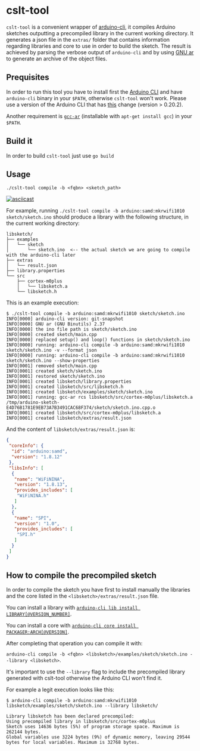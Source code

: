 # cslt-tool

`cslt-tool` is a convenient wrapper of [arduino-cli](https://github.com/arduino/arduino-cli), it compiles Arduino sketches outputting a precompiled library in the current working directory.
It generates a json file in the `extras/` folder that contains information regarding libraries and core to use in order to build the sketch. The result is achieved by parsing the verbose output of `arduino-cli` and by using [GNU ar](https://sourceware.org/binutils/docs/binutils/ar.html) to generate an archive of the object files.

## Prequisites
In order to run this tool you have to install first the [Arduino CLI](https://github.com/arduino/arduino-cli) and have `arduino-cli` binary in your `$PATH`, otherwise `cslt-tool` won't work.
Please use a version of the Arduino CLI that has [this](https://github.com/arduino/arduino-cli/pull/1608) change (version > 0.20.2).

Another requirement is [`gcc-ar`](https://sourceware.org/binutils/docs/binutils/ar.html) (installable with `apt-get install gcc`) in your `$PATH`.

## Build it
In order to build `cslt-tool` just use `go build`

## Usage
`./cslt-tool compile -b <fqbn> <sketch_path>`

[![asciicast](https://asciinema.org/a/463342.svg)](https://asciinema.org/a/463342)

For example, running `./cslt-tool compile -b arduino:samd:mkrwifi1010 sketch/sketch.ino` should produce a library with the following structure, in the current working directory:
```
libsketch/
├── examples
│   └── sketch
│       └── sketch.ino  <-- the actual sketch we are going to compile with the arduino-cli later
├── extras
│   └── result.json
├── library.properties
└── src
    ├── cortex-m0plus
    │   └── libsketch.a
    └── libsketch.h
```

This is an example execution:
```
$ ./cslt-tool compile -b arduino:samd:mkrwifi1010 sketch/sketch.ino
INFO[0000] arduino-cli version: git-snapshot            
INFO[0000] GNU ar (GNU Binutils) 2.37                   
INFO[0000] the ino file path is sketch/sketch.ino 
INFO[0000] created sketch/main.cpp 
INFO[0000] replaced setup() and loop() functions in sketch/sketch.ino 
INFO[0000] running: arduino-cli compile -b arduino:samd:mkrwifi1010 sketch/sketch.ino -v --format json 
INFO[0000] running: arduino-cli compile -b arduino:samd:mkrwifi1010 sketch/sketch.ino --show-properties 
INFO[0001] removed sketch/main.cpp 
INFO[0001] created sketch/sketch.ino 
INFO[0001] restored sketch/sketch.ino 
INFO[0001] created libsketch/library.properties 
INFO[0001] created libsketch/src/libsketch.h 
INFO[0001] created libsketch/examples/sketch/sketch.ino 
INFO[0001] running: gcc-ar rcs libsketch/src/cortex-m0plus/libsketch.a /tmp/arduino-sketch-E4D76B1781E9EB73A7B3491CAC68F374/sketch/sketch.ino.cpp.o 
INFO[0001] created libsketch/src/cortex-m0plus/libsketch.a 
INFO[0001] created libsketch/extras/result.json
```

And the content of `libsketch/extras/result.json` is:
```json
{
 "coreInfo": {
  "id": "arduino:samd",
  "version": "1.8.12"
 },
 "libsInfo": [
  {
   "name": "WiFiNINA",
   "version": "1.8.13",
   "provides_includes": [
    "WiFiNINA.h"
   ]
  },
  {
   "name": "SPI",
   "version": "1.0",
   "provides_includes": [
    "SPI.h"
   ]
  }
 ]
}
```

## How to compile the precompiled sketch
In order to compile the sketch you have first to install manually the libraries and the core listed in the `<libsketch>/extras/result.json` file.

You can install a library with [`arduino-cli lib install LIBRARY[@VERSION_NUMBER]`](https://arduino.github.io/arduino-cli/latest/commands/arduino-cli_lib_install/).

You can install a core with [`arduino-cli core install PACKAGER:ARCH[@VERSION]`](https://arduino.github.io/arduino-cli/latest/commands/arduino-cli_core_install/).

After completing that operation you can compile it with:

`arduino-cli compile -b <fqbn> <libsketch>/examples/sketch/sketch.ino --library <libsketch>`.

It's important to use the `--library` flag to include the precompiled library generated with cslt-tool otherwise the Arduino CLI won't find it.

For example a legit execution looks like this:
```
$ arduino-cli compile -b arduino:samd:mkrwifi1010 libsketch/examples/sketch/sketch.ino --library libsketch/

Library libsketch has been declared precompiled:
Using precompiled library in libsketch/src/cortex-m0plus
Sketch uses 14636 bytes (5%) of program storage space. Maximum is 262144 bytes.
Global variables use 3224 bytes (9%) of dynamic memory, leaving 29544 bytes for local variables. Maximum is 32768 bytes.
```